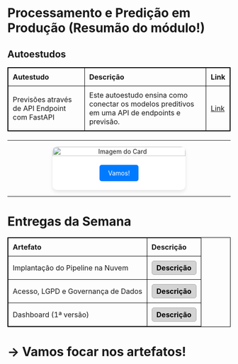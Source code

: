 # Processamento e Predição em Produção (Resumão do módulo!)

## Autoestudos

|Autestudo|Descrição|Link|
|---------|---------|----|
|Previsões através de API Endpoint com FastAPI|Este autoestudo ensina como conectar os modelos preditivos em uma API de endpoints e previsão.|[Link](https://imasters.com.br/back-end/padroes-de-web-api-parte-02-middleware)|

<hr>
<div style="display: flex; justify-content: center; align-items: center;">
    <div class="carde">
        <img src="https://instructionaldev.umassd.edu/files/2023/05/kahoot-logo.jpg" alt="Imagem do Card">
        <div class="card-bodye">
            <a href="https://kahoot.it" class="btn">Vamos!</a>
        </div>
    </div>
</div>

---

# Entregas da Semana

<table>
    <thead>
        <tr>
            <th>Artefato</th>
            <th>Descrição</th>
        </tr>
    </thead>
    <tbody>
        <tr>
            <td>Implantação do Pipeline na Nuvem</td>
            <td><span class="clickable" onclick="showCard('card1')">Descrição</span></td>
        </tr>
        <tr>
            <td>Acesso, LGPD e Governança de Dados</td>
            <td><span class="clickable" onclick="showCard('card2')">Descrição</span></td>
        </tr>
        <tr>
            <td>Dashboard (1ª versão)</td>
            <td><span class="clickable" onclick="showCard('card3')">Descrição</span></td>
        </tr>
    </tbody>
</table>

<div id="card1" class="card">
    <h3>Implantação do Pipeline na Nuvem</h3>
    <p>A implantação de um pipeline de dados é um processo crítico que envolve a configuração e o gerenciamento de um sistema automatizado para a coleta, transformação e transporte de dados de uma fonte para um destino desejado. Esse artefato é fundamental para garantir a eficiência na ingestão, processamento e armazenamento de informações, permitindo que as organizações ajam com base em dados em tempo real ou com baixa latência. Durante a implantação do pipeline, é importante configurar os fluxos de dados, implementar a lógica de transformação, definir estratégias de monitoramento e gerenciamento e garantir a segurança e a qualidade dos dados. Essa implementação é crucial para as operações de uma empresa, oferecendo insights acionáveis e informações precisas para orientar decisões informadas.</p>
</div>

<div id="card2" class="card">
    <h3>Acesso, LGPD e Governança de Dados</h3>
    <p>A "Documentação de Acesso, LGPD e Governança de Dados" assume um papel fundamental na gestão eficaz dos dados em conformidade com a Lei Geral de Proteção de Dados (LGPD) e nos processos de governança. Essa documentação não apenas delineia as políticas e procedimentos de acesso aos dados, mas também estabelece as salvaguardas necessárias para proteger a privacidade e a segurança das informações. Ao integrar aspectos da LGPD, a documentação assegura que os dados sejam manuseados de maneira ética, legal e transparente, contribuindo para a construção de uma cultura organizacional comprometida com a privacidade. Além disso, a ênfase na governança de dados garante a qualidade e a integridade dos dados ao longo do tempo, promovendo uma tomada de decisões mais informada e alinhada aos objetivos estratégicos da organização. Essa abordagem abrangente na documentação reflete um comprometimento com a conformidade legal, ética e a excelência na gestão de dados.</p>
</div>

<div id="card3" class="card">
    <h3>Dashboard (1ª versão)</h3>
    <p>Neste artefato, o grupo deve produzir uma versão preliminar de Dashboard, de acordo com o serviço ou ferramenta escolhida (ex. Streamlit) em conformidade com o wireframe anterior. Esta versão preliminar deve ser implementada já na ferramenta ou serviço escolhido. O objetivo deste artefato é estabelecer um primeiro estudo da interface de governança de dados, que permita ao grupo realizar testes de usabilidade a partir de tarefas relacionadas ao uso de gráficos/tabelas interativos. Assim, o grupo também deve produzir um plano de tarefas possíveis de serem realizadas sobre o protótipo/implementação da Dashboard, com enunciados alinhados às necessidades do usuário da interface de governança de dados. O formato deste plano pode ser publicado como documento markdown no repositório github, e cada enunciado de tarefa pode seguir o formato "Suponha que (contexto), use a dashboard para (necessidade do usuário)".</p>
</div>

# -> Vamos focar nos artefatos!

<script>
    function showCard(cardId) {
        // Esconde todos os cards
        const cards = document.querySelectorAll('.card');
        cards.forEach(card => card.classList.remove('active'));

        // Mostra o card correspondente
        const card = document.getElementById(cardId);
        if (card) {
            card.classList.add('active');
        }
    }
</script>

<style>
    .carde {
        width: 300px;
        border-radius: 10px;
        box-shadow: 0 4px 8px rgba(0, 0, 0, 0.1);
        overflow: hidden;
        background-color: #fff;
        text-align: center;
    }

    .carde img {
        width: 100%;
        height: auto;
    }

    .card-bodye {
        padding: 20px;
    }

    .card-title {
        font-size: 1.5rem;
        margin-bottom: 15px;
    }

    .card-text {
        font-size: 1rem;
        margin-bottom: 20px;
        color: #666;
    }
    .btn {
        display: inline-block;
        padding: 10px 20px;
        background-color: #007bff;
        color: white;
        text-decoration: none;
        border-radius: 5px;
        transition: background-color 0.3s ease;
    }
    .btn:hover {
        background-color: #0056b3;
    }
    
    table {
        width: 100%;
        border-collapse: collapse;
        margin-bottom: 20px;
    }

    table, th, td {
        border: 1px solid black;
    }

    th, td {
        padding: 10px;
        text-align: left;
    }

    .card {
        display: none;
        border: 1px solid #ccc;
        padding: 20px;
        border-radius: 5px;
        margin-top: 10px;
        background-color: #f9f9f9;
    }

    .card.active {
        display: block;
    }

    .clickable {
        display: inline-block;
        font-weight: bold;
        padding: 5px 10px;
        background-color: #d3d3d3; /* Cinza claro */
        color: #000;
        border: 1px solid #aaa; /* Cinza para o contorno */
        border-radius: 5px;
        cursor: pointer;
        text-decoration: none;
        transition: background-color 0.3s ease;
    }

    .clickable:hover {
        background-color: #bbb; /* Cinza mais escuro no hover */
    }
</style>